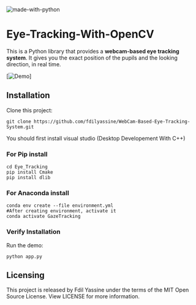 


![made-with-python](https://img.shields.io/badge/Made%20with-Python-1f425f.svg)
# Eye-Tracking-With-OpenCV

This is a Python library that provides a **webcam-based eye tracking system**. It gives you the exact position of the pupils and the looking direction, in real time.

[![Demo](gif/Pupil_Tracking_Demo.gif)]


## Installation

Clone this project:

```shell
git clone https://github.com/fdilyassine/WebCam-Based-Eye-Tracking-System.git
```
You should first install visual studio (Desktop Developement With C++)

### For Pip install


```shell
cd Eye_Tracking 
pip install Cmake
pip install dlib
```



### For Anaconda install


```shell
conda env create --file environment.yml
#After creating environment, activate it
conda activate GazeTracking
```


### Verify Installation

Run the demo:

```shell
python app.py
```

## Licensing

This project is released by Fdil Yassine under the terms of the MIT Open Source License. View LICENSE for more information.
